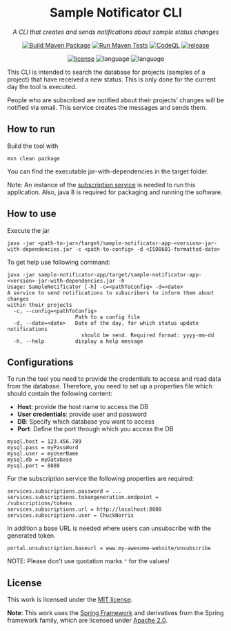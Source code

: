 <div align="center">

# Sample Notificator CLI

_A CLI that creates and sends notifications about sample status changes_

[![Build Maven Package](https://github.com/qbicsoftware/sample-notificator-cli/actions/workflows/build_package.yml/badge.svg)](https://github.com/qbicsoftware/sample-notificator-cli/actions/workflows/build_package.yml)
[![Run Maven Tests](https://github.com/qbicsoftware/sample-notificator-cli/actions/workflows/run_tests.yml/badge.svg)](https://github.com/qbicsoftware/sample-notificator-cli/actions/workflows/run_tests.yml)
[![CodeQL](https://github.com/qbicsoftware/sample-notificator-cli/actions/workflows/codeql-analysis.yml/badge.svg)](https://github.com/qbicsoftware/sample-notificator-cli/actions/workflows/codeql-analysis.yml)
[![release](https://img.shields.io/github/v/release/qbicsoftware/sample-notificator-cli?include_prereleases)](https://github.com/qbicsoftware/sample-notificator-cli/releases)

[![license](https://img.shields.io/github/license/qbicsoftware/sample-notificator-cli)](https://github.com/qbicsoftware/sample-notificator-cli/blob/main/LICENSE)
![language](https://img.shields.io/badge/language-java-blue.svg)
![language](https://img.shields.io/badge/language-groovy-blue.svg)
</div>

This CLI is intended to search the database for projects (samples of a project)
that have received a new status. This is only done for the current day the tool is executed.

People who are subscribed are notified about their projects' changes
will be notified via email. This service creates the messages and sends them.
## How to run

Build the tool with
```
mvn clean package
```

You can find the executable jar-with-dependencies in the target folder.

Note:
An instance of the [subscription service](https://github.com/qbicsoftware/subscription-service) is needed to run this application.
Also, java 8 is required for packaging and running the software.

## How to use
Execute the jar

```
java -jar <path-to-jar>/target/sample-notificator-app-<version>-jar-with-dependencies.jar -c <path-to-config> -d <ISO8601-formatted-date>
```

To get help use following command:

```
java -jar sample-notificator-app/target/sample-notificator-app-<version>-jar-with-dependencies.jar -h
Usage: SampleNotificator [-h] -c=<pathToConfig> -d=<date>
A service to send notifications to subscribers to inform them about changes
within their projects
  -c, --config=<pathToConfig>
                      Path to a config file
  -d, --date=<date>   Date of the day, for which status update notifications
                        should be send. Required format: yyyy-mm-dd
  -h, --help          display a help message

```

## Configurations

To run the tool you need to provide the credentials to access and read
data from the database. Therefore, you need to set up a properties file
which should contain the following content:

- **Host**: provide the host name to access the DB
- **User credentials**: provide user and password 
- **DB**: Specify which database you want to access 
- **Port**: Define the port through which you access the DB

```
mysql.host = 123.456.789
mysql.pass = myPassWord
mysql.user = myUserName
mysql.db = myDatabase
mysql.port = 8888
```

For the subscription service the following properties are required:

```
services.subscriptions.password = ...
services.subscriptions.tokengeneration.endpoint = /subscriptions/tokens
services.subscriptions.url = http://localhost:8080
services.subscriptions.user = ChuckNorris
```

In addition a base URL is needed where users can unsubscribe with the generated token.
```
portal.unsubscription.baseurl = www.my-awesome-website/unsubscribe
```

NOTE: Please don't use quotation marks `"` for the values!

## License

This work is licensed under the [MIT license](https://mit-license.org/).

**Note**: This work uses the [Spring Framework](https://github.com/spring-projects) and derivatives from the Spring framework family, which are licensed under [Apache 2.0](https://www.apache.org/licenses/LICENSE-2.0).

